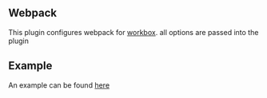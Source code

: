 


## Webpack
This plugin configures webpack for [workbox](https://developers.google.com/web/tools/workbox/reference-docs/latest/module-workbox-build).
all options are passed into the plugin 

## Example
An example can be found [here](../../examples/example-app-workbox)